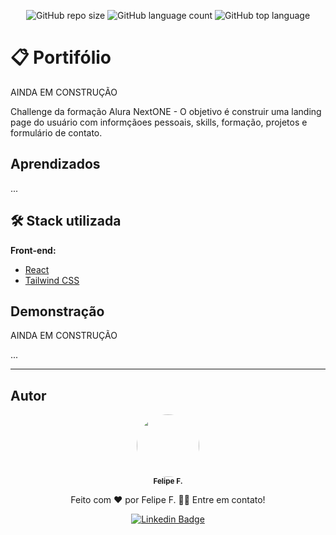<div align="center">

 <!-- :uk: [English version](/Readme/README-en.md) / [Pt-BR version](../README.md) -->
   

  ![GitHub repo size](https://img.shields.io/github/repo-size/felpfsf/portfolio-react) ![GitHub language count](https://img.shields.io/github/languages/count/felpfsf/portfolio-react) ![GitHub top language](https://img.shields.io/github/languages/top/felpfsf/portfolio-react)

</div>

# 📋 Portifólio 
AINDA EM CONSTRUÇÃO

Challenge da formação Alura NextONE - O objetivo é construir uma landing page do usuário com informçãoes pessoais, skills, formação, projetos e formulário de contato.

## Aprendizados
...

## 🛠 Stack utilizada

**Front-end:** 

- [React](https://reactjs.org/)
- [Tailwind CSS](https://tailwindcss.com)

## Demonstração

AINDA EM CONSTRUÇÃO

...

 ---
## Autor

<div align='center'>

 <img style="border-radius: 50%;" src="https://avatars.githubusercontent.com/u/2619027?s=400&u=bbad89e6365e204c58f5165424b8e4672062317a&v=4" width="100px;" alt=""/>
 <br />
 <sub><b>Felipe F.</b></sub>

Feito com ❤️ por Felipe F. 👋🏽 Entre em contato!

[![Linkedin Badge](https://img.shields.io/badge/-Felipe-blue?style=flat-square&logo=Linkedin&logoColor=white&link=https://www.linkedin.com/in/felipefsf/)](https://www.linkedin.com/in/felipefsf/)

</div>
